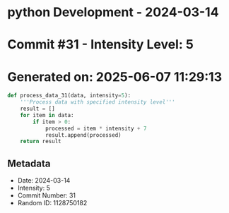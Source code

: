 ﻿# python Development - 2024-03-14
# Commit #31 - Intensity Level: 5
# Generated on: 2025-06-07 11:29:13
```python
def process_data_31(data, intensity=5):
    '''Process data with specified intensity level'''
    result = []
    for item in data:
        if item > 0:
            processed = item * intensity + 7
            result.append(processed)
    return result
```
## Metadata
- Date: 2024-03-14
- Intensity: 5
- Commit Number: 31
- Random ID: 1128750182
